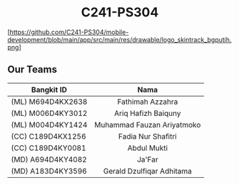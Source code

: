 # <center> C241-PS304 </center>
[https://github.com/C241-PS304/mobile-development/blob/main/app/src/main/res/drawable/logo_skintrack_bgputih.png]
## Our Teams
| Bangkit ID | Nama | 
|------------| :--: |
| (ML) M694D4KX2638 | Fathimah Azzahra |
| (ML) M006D4KY3012 | Ariq Hafizh Baiquny |
| (ML) M004D4KY1424 | Muhammad Fauzan Ariyatmoko |
| (CC)  C189D4KX1256 | Fadia Nur Shafitri |
| (CC)  C189D4KY0081 | Abdul Mukti |
| (MD) A694D4KY4082 | Ja'Far |
| (MD) A183D4KY3596 | Gerald Dzulfiqar Adhitama |

